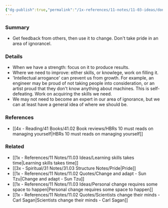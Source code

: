 ```yaml
---
{"dg-publish":true,"permalink":"/1x-references/11-notes/11-03-ideas/dont-take-pride-in-your-ignorance/","title":"Dont take pride in your ignorance","dgShowBacklinks":false}
---
```



### Summary
- Get feedback from others, then use it to change. Don't take pride in an area of ignorancel.

### Details
- When we have a strength: focus on it to produce results.
- Where we need to improve: either skills, or knowlege, work on filling it.
- 'Intellectual arrogance' can prevent us from growth. For example, an engineer may be proud of not taking people into consideration, or an artist proud that they don't know anything about machines.  This is self-defeating. Work on acquiring the skills we need.
- We may not need to become an expert in our area of ignorance, but we can at least have a general idea of where we should be.

### References
- [[4x - Reading/41 Books/41.02 Book reviews/HBRs 10 must reads on managing yourself\|HBRs 10 must reads on managing yourself]]

### Related
- [[1x - References/11 Notes/11.03 Ideas/Learning skills takes time\|Learning skills takes time]]
- [[3x - Spiritual/31 Notes/31.03 Structure Notes/Pride\|Pride]]
- [[1x - References/11 Notes/11.02 Quotes/Change and adapt - Sun Tzu\|Change and adapt - Sun Tzu]]
- [[1x - References/11 Notes/11.03 Ideas/Personal change requires some space to happen\|Personal change requires some space to happen]]
- [[1x - References/11 Notes/11.02 Quotes/Scientists change their minds - Carl Sagan\|Scientists change their minds - Carl Sagan]]